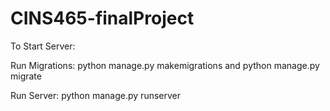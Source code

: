 # CINS465-finalProject

To Start Server:

Run Migrations: python manage.py makemigrations and python manage.py migrate


Run Server: python manage.py runserver
